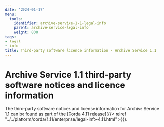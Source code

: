 ```yaml
---
date: '2024-01-17'
menu:
  tools:
    identifier: archive-service-1-1-legal-info
    parent: archive-service-legal-info
    weight: 800
tags:
- legal
- info
title: Third-party software licence information - Archive Service 1.1
---
```


# Archive Service 1.1 third-party software notices and licence information

The third-party software notices and license information for Archive Service 1.1 can be found as part of the [Corda 4.11 release]({{< relref "../../platform/corda/4.11/enterprise/legal-info-4.11.html" >}}).